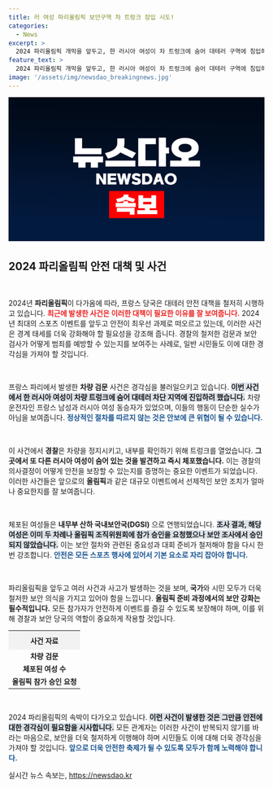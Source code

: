 ```yaml
---
title: 러 여성 파리올림픽 보안구역 차 트렁크 잠입 시도!
categories:
  - News
excerpt: >
  2024 파리올림픽 개막을 앞두고, 한 러시아 여성이 차 트렁크에 숨어 대테러 구역에 침입하려다 체포되는 충격 사건이 발생했습니다. 예방안보의 긴장감이 고조되는 가운데, 과연 올림픽 안전은 지켜질 수 있을까요?
feature_text: >
  2024 파리올림픽 개막을 앞두고, 한 러시아 여성이 차 트렁크에 숨어 대테러 구역에 침입하려다 체포되는 충격 사건이 발생했습니다. 예방안보의 긴장감이 고조되는 가운데, 과연 올림픽 안전은 지켜질 수 있을까요?
image: '/assets/img/newsdao_breakingnews.jpg'
---
```


<p><img src="/assets/img/newsdao_breakingnews.jpg" alt="cryptoinkorea 속보" /></p>

<h2 data-ke-size="size26">2024 파리올림픽 안전 대책 및 사건</h2>

<p data-ke-size="size16">&nbsp;</p>

<p>2024년 <b>파리올림픽</b>이 다가옴에 따라, 프랑스 당국은 대테러 안전 대책을 철저히 시행하고 있습니다. <b><span style="color: #ee2323;">최근에 발생한 사건은 이러한 대책이 필요한 이유를 잘 보여줍니다.</span></b> 2024년 최대의 스포츠 이벤트를 앞두고 안전이 최우선 과제로 떠오르고 있는데, 이러한 사건은 경계 태세를 더욱 강화해야 할 필요성을 강조해 줍니다. 경찰의 철저한 검문과 보안 검사가 어떻게 범죄를 예방할 수 있는지를 보여주는 사례로, 일반 시민들도 이에 대한 경각심을 가져야 할 것입니다.</p>

<p data-ke-size="size16">&nbsp;</p>

<p>프랑스 파리에서 발생한 <b>차량 검문</b> 사건은 경각심을 불러일으키고 있습니다. <b><span style="background-color: #21538527;">이번 사건에서 한 러시아 여성이 차량 트렁크에 숨어 대테러 차단 지역에 진입하려 했습니다.</span></b> 차량 운전자인 프랑스 남성과 러시아 여성 동승자가 있었으며, 이들의 행동이 단순한 실수가 아님을 보여줍니다. <b><span style="color: #1a5490;">정상적인 절차를 따르지 않는 것은 안보에 큰 위협이 될 수 있습니다.</span></b></p>

<p data-ke-size="size16">&nbsp;</p>

<p>이 사건에서 <b>경찰</b>은 차량을 정지시키고, 내부를 확인하기 위해 트렁크를 열었습니다. <b><span style="ee2323;">그곳에서 또 다른 러시아 여성이 숨어 있는 것을 발견하고 즉시 체포했습니다.</span></b> 이는 경찰의 의사결정이 어떻게 안전을 보장할 수 있는지를 증명하는 중요한 이벤트가 되었습니다. 이러한 사건들은 앞으로의 <b>올림픽</b>과 같은 대규모 이벤트에서 선제적인 보안 조치가 얼마나 중요한지를 잘 보여줍니다.</p>

<p data-ke-size="size16">&nbsp;</p>

<p>체포된 여성들은 <b>내무부 산하 국내보안국(DGSI)</b> 으로 연행되었습니다. <b><span style="background-color: #21538527;">조사 결과, 해당 여성은 이미 두 차례나 올림픽 조직위원회에 참가 승인을 요청했으나 보안 조사에서 승인되지 않았습니다.</span></b> 이는 보안 절차와 관련된 중요성과 대회 준비가 철저해야 함을 다시 한 번 강조합니다. <b><span style="color: #1a5490;">안전은 모든 스포츠 행사에 있어서 기본 요소로 자리 잡아야 합니다.</span></b></p>

<p data-ke-size="size16">&nbsp;</p>

<p>파리올림픽을 앞두고 여러 사건과 사고가 발생하는 것을 보며, <b>국가</b>와 시민 모두가 더욱 철저한 보안 의식을 가지고 있어야 함을 느낍니다. <b><span style="ee2323;">올림픽 준비 과정에서의 보안 강화는 필수적입니다.</span></b> 모든 참가자가 안전하게 이벤트를 즐길 수 있도록 보장해야 하며, 이를 위해 경찰과 보안 당국의 역할이 중요하게 작용할 것입니다. </p>

<p data-ke-size="size16"></p>

<table style="width: 100%; border-collapse: collapse;">
    <tr>
        <th style="background-color: #f2f2f2; text-align: center; height: 30px;">사건 자료</th>
    </tr>
    <tr>
        <td style="text-align: center; height: 17px;"><b>차량 검문</b></td>
    </tr>
    <tr>
        <td style="text-align: center; height: 17px;"><b>체포된 여성 수</b></td>
    </tr>
    <tr>
        <td style="text-align: center; height: 17px;"><b>올림픽 참가 승인 요청</b></td>
    </tr>
</table>

<p data-ke-size="size16">&nbsp;</p>

<p>2024 파리올림픽의 속박이 다가오고 있습니다. <b><span style="background-color: #21538527;">이런 사건이 발생한 것은 그만큼 안전에 대한 경각심이 필요함을 시사합니다.</span></b> 모든 관계자는 이러한 사건이 반복되지 않기를 바라는 마음으로, 보안을 더욱 철저하게 이행해야 하며 시민들도 이에 대해 더욱 경각심을 가져야 할 것입니다. <b><span style="color: #1a5490;">앞으로 더욱 안전한 축제가 될 수 있도록 모두가 함께 노력해야 합니다.</span></b></p>
실시간 뉴스 속보는, <a href="https://newsdao.kr" rel="dofollow">https://newsdao.kr</a>


